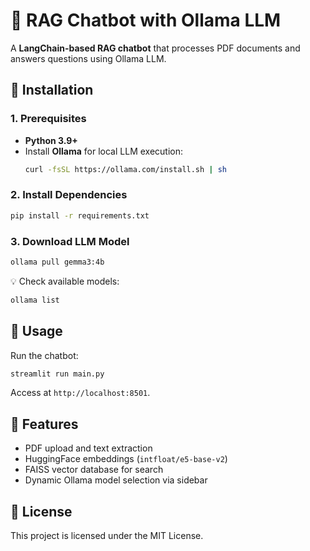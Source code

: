 # 📄 RAG Chatbot with Ollama LLM

A **LangChain-based RAG chatbot** that processes PDF documents and answers questions using Ollama LLM.

## 🚀 Installation

### 1. Prerequisites
- **Python 3.9+**
- Install **Ollama** for local LLM execution:  
  ```bash
  curl -fsSL https://ollama.com/install.sh | sh
  ```

### 2. Install Dependencies
```bash
pip install -r requirements.txt
```

### 3. Download LLM Model
```bash
ollama pull gemma3:4b
```
💡 Check available models:  
```bash
ollama list
```

## 🎯 Usage
Run the chatbot:
```bash
streamlit run main.py
```
Access at `http://localhost:8501`.

## 📑 Features
- PDF upload and text extraction
- HuggingFace embeddings (`intfloat/e5-base-v2`)
- FAISS vector database for search
- Dynamic Ollama model selection via sidebar

## 📝 License
This project is licensed under the MIT License.

